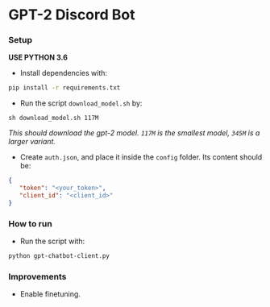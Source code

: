 # GPT-2 Discord Bot

### Setup

__USE PYTHON 3.6__

- Install dependencies with:

```bash
pip install -r requirements.txt
```

- Run the script `download_model.sh` by:
```
sh download_model.sh 117M
```
_This should download the gpt-2 model. `117M` is the smallest model, `345M` is a larger variant._


- Create `auth.json`, and place it inside the `config` folder. Its content should be:

```json
{
   "token": "<your_token>",
   "client_id": "<client_id>"
}
```

### How to run

- Run the script with:

```bash
python gpt-chatbot-client.py
```

### Improvements

- Enable finetuning.